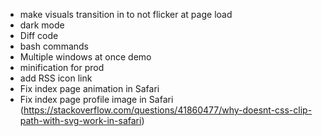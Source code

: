 * make visuals transition in to not flicker at page load
* dark mode
* Diff code
* bash commands
* Multiple windows at once demo
* minification for prod
* add RSS icon link
* Fix index page animation in Safari
* Fix index page profile image in Safari (https://stackoverflow.com/questions/41860477/why-doesnt-css-clip-path-with-svg-work-in-safari)
